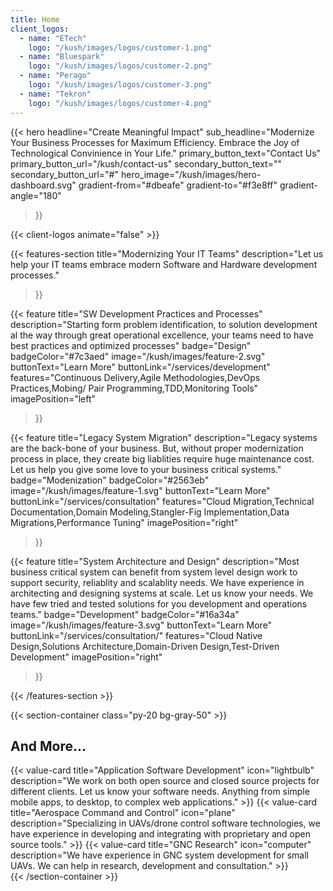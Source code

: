 ```yaml
---
title: Home
client_logos:
  - name: "ETech"
    logo: "/kush/images/logos/customer-1.png"
  - name: "Bluespark"
    logo: "/kush/images/logos/customer-2.png"
  - name: "Perago"
    logo: "/kush/images/logos/customer-3.png"
  - name: "Tekron"
    logo: "/kush/images/logos/customer-4.png"
---
```


{{< hero 
    headline="Create Meaningful Impact"
    sub_headline="Modernize Your Business Processes for Maximum Efficiency. Embrace the Joy of Technological Convinience in Your Life."
    primary_button_text="Contact Us"
    primary_button_url="/kush/contact-us"
    secondary_button_text=""
    secondary_button_url="#"
    hero_image="/kush/images/hero-dashboard.svg"
    gradient-from="#dbeafe"
    gradient-to="#f3e8ff"
    gradient-angle="180"
>}}

{{< client-logos animate="false" >}}

{{< features-section 
    title="Modernizing Your IT Teams"
    description="Let us help your IT teams embrace modern Software and Hardware development processes."
>}}

{{< feature
    title="SW Development Practices and Processes"
    description="Starting form problem identification, to solution development al the way through great operational excellence, your teams need to have best practices and optimized processes"
    badge="Design"
    badgeColor="#7c3aed"
    image="/kush/images/feature-2.svg"
    buttonText="Learn More"
    buttonLink="/services/development"
    features="Continuous Delivery,Agile Methodologies,DevOps Practices,Mobing/ Pair Programming,TDD,Monitoring Tools"
    imagePosition="left"
>}}

{{< feature
    title="Legacy System Migration"
    description="Legacy systems are the back-bone of your business. But, without proper modernization process in place, they create big liablities require huge maintenance cost. Let us help you give some love to your business critical systems."
    badge="Modenization"
    badgeColor="#2563eb"
    image="/kush/images/feature-1.svg"
    buttonText="Learn More"
    buttonLink="/services/consultation"
    features="Cloud Migration,Technical Documentation,Domain Modeling,Stangler-Fig Implementation,Data Migrations,Performance Tuning"
    imagePosition="right"
>}}

{{< feature
    title="System Architecture and Design"
    description="Most business critical system can benefit from system level design work to support security, reliablity and scalablity needs. We have experience in architecting and designing systems at scale. Let us know your needs. We have few tried and tested solutions for you development and operations teams."
    badge="Development"
    badgeColor="#16a34a"
    image="/kush/images/feature-3.svg"
    buttonText="Learn More"
    buttonLink="/services/consultation/"
    features="Cloud Native Design,Solutions Architecture,Domain-Driven Design,Test-Driven Development"
    imagePosition="right"
>}}

{{< /features-section >}}


{{< section-container class="py-20 bg-gray-50" >}}
    <div class="max-w-6xl mx-auto">
        <h2 class="text-3xl font-bold text-center mb-12">And More...</h2>
        <div class="grid grid-cols-1 md:grid-cols-3 gap-8">
            {{< value-card 
                title="Application Software Development"
                icon="lightbulb"
                description="We work on both open source and closed source projects for different clients. Let us know your software needs. Anything from simple mobile apps, to desktop, to complex web applications."
            >}}
            {{< value-card 
                title="Aerospace Command and Control"
                icon="plane"
                description="Specializing in UAVs/drone control software technologies, we have experience in developing and integrating with proprietary and open source tools."
            >}}
            {{< value-card 
                title="GNC Research"
                icon="computer"
                description="We have experience in GNC system development for small UAVs. We can help in research, development and consultation."
            >}}
        </div>
    </div>
{{< /section-container >}}
